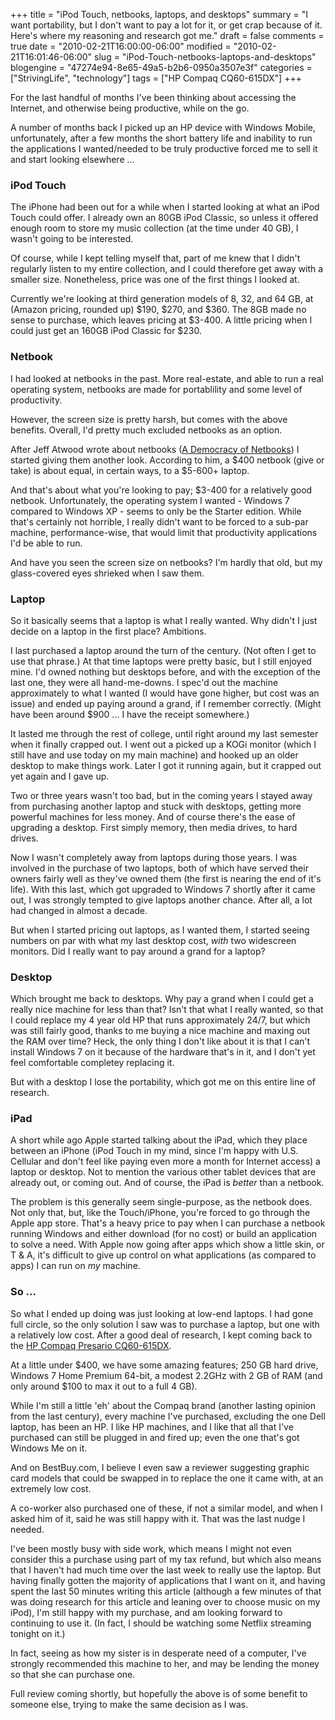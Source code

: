 +++
title = "iPod Touch, netbooks, laptops, and desktops"
summary = "I want portability, but I don't want to pay a lot for it, or get crap because of it. Here's where my reasoning and research got me."
draft = false
comments = true
date = "2010-02-21T16:00:00-06:00"
modified = "2010-02-21T16:01:46-06:00"
slug = "iPod-Touch-netbooks-laptops-and-desktops"
blogengine = "47274e94-8e65-49a5-b2b6-0950a3507e3f"
categories = ["StrivingLife", "technology"]
tags = ["HP Compaq CQ60-615DX"]
+++

<p>For the last handful of months I've been thinking about accessing the Internet, and otherwise being productive,&nbsp;while on the go.</p>
<p>A number of months back I picked up an HP device with Windows Mobile, unfortunately, after a few months the short battery life and inability to run the applications I wanted/needed to be truly productive forced me to sell it and start looking elsewhere ...</p>
<h3>iPod Touch</h3>
<p>The iPhone had been out for a while when I started looking at what&nbsp;an iPod Touch could offer. I already own an 80GB iPod Classic, so unless it offered enough room to store my music collection (at the time under 40 GB), I wasn't going to be interested.</p>
<p>Of course, while I kept telling myself that, part of me knew that I didn't regularly listen to my entire collection, and I could therefore get away with a smaller size. Nonetheless, price was one of the first things I looked at.</p>
<p>Currently we're looking at third generation models of 8, 32, and 64 GB, at (Amazon pricing, rounded up) $190, $270, and $360. The 8GB made no sense to purchase, which leaves pricing at $3-400. A little pricing when I could just get an 160GB iPod Classic for $230.</p>
<h3>Netbook</h3>
<p>I had looked at netbooks in the past. More real-estate, and able to run a real operating system, netbooks are made for portablility and some level of productivity.</p>
<p>However, the screen size is pretty harsh, but comes with the above benefits. Overall, I'd pretty much excluded netbooks as an option.</p>
<p>After Jeff Atwood wrote about netbooks (<a rel="external" href="http://www.codinghorror.com/blog/2010/01/a-democracy-of-netbooks.html">A Democracy of Netbooks</a>) I started giving&nbsp;them another look. According to him, a $400 netbook (give or take) is about equal, in certain ways, to a $5-600+ laptop.</p>
<p>And that's about what you're looking to pay; $3-400 for a relatively good netbook. Unfortunately, the operating system I wanted -&nbsp;Windows 7 compared to Windows XP - seems to only be the Starter edition. While that's certainly not horrible, I really didn't want to be forced to a sub-par machine, performance-wise, that would limit that productivity applications I'd be able to run.</p>
<p>And have you seen the screen size on netbooks? I'm hardly that old, but my glass-covered eyes shrieked when I saw them.</p>
<h3>Laptop</h3>
<p>So it basically seems that a laptop is what I really wanted. Why didn't I just decide on a laptop in the first place? Ambitions.</p>
<p>I last purchased a laptop around the turn of the century. (Not often I get to use that phrase.) At that time laptops were pretty basic, but I still enjoyed mine. I'd owned nothing but desktops before, and with the exception of the last one, they were all hand-me-downs. I spec'd out the machine approximately to what I wanted (I would have gone higher, but cost was an issue) and ended up paying around a grand, if I remember correctly. (Might have been around $900 ... I have the receipt somewhere.)</p>
<p>It lasted me through the rest of college, until right around my last semester when it finally crapped out. I went out a picked up a KOGi monitor (which I still have and use today on my main machine) and hooked up an older desktop to make things work. Later I got it running again, but it crapped out yet again and I gave up.</p>
<p>Two or three years wasn't too bad, but in the coming years I stayed away from purchasing another laptop and stuck with desktops, getting more powerful machines for less money. And of course there's the ease of upgrading a desktop. First simply memory, then media drives, to hard drives.</p>
<p>Now I wasn't completely away from laptops during those years. I was involved in the purchase of two laptops, both of which have served their owners fairly well as they've owned them (the first is nearing the end of it's life). With this last, which got upgraded to Windows 7 shortly after it came out, I was strongly tempted to give laptops another chance. After all, a lot had changed in almost a decade.</p>
<p>But when I started pricing out laptops, as I wanted them, I started seeing numbers on par with what my last desktop cost, <em>with</em> two widescreen monitors. Did I really want to pay around&nbsp;a grand for a laptop?</p>
<h3>Desktop</h3>
<p>Which brought me back to desktops. Why pay a grand when I could get a really nice machine for less than that? Isn't that what I really wanted, so that I could replace my 4 year old HP that runs approximately 24/7, but which was still fairly good, thanks to me buying a nice machine and maxing out the RAM over time? Heck, the only thing I don't like about it is that I can't install Windows 7 on it because of the hardware that's in it, and I don't yet feel comfortable completey replacing it.</p>
<p>But with a desktop I lose the portability, which got me on this entire line of research.</p>
<h3>iPad</h3>
<p>A short while ago Apple started talking about the iPad, which they place between an iPhone (iPod Touch in my mind, since I'm happy with U.S. Cellular and don't feel like paying even more a month for Internet access) a laptop or desktop. Not to mention the various other tablet devices that are already out, or coming out. And of course, the iPad is <em>better</em> than a netbook.</p>
<p>The problem is this generally seem single-purpose, as the netbook does. Not only that, but, like the Touch/iPhone, you're forced to go through the Apple app store. That's a heavy price to pay when I can purchase a netbook running Windows and either download (for no cost) or build an application to solve a need. With Apple now going after apps which show a little skin, or T &amp; A, it's difficult to give up control on what applications (as compared to apps)&nbsp;I can run on <em>my</em> machine.</p>
<h3>So ...</h3>
<p>So what I ended up doing was just looking at low-end laptops.&nbsp;I had gone full circle, so the only solution I saw was to purchase a laptop, but one with a relatively low cost. After a good deal of research, I&nbsp;kept coming back to the <a rel="external" href="http://www.amazon.com/gp/product/B0033KELCM?tag=strivinglifen-20">HP Compaq Presario CQ60-615DX</a>.</p>
<p>At a little under $400, we have some amazing features; 250 GB hard drive, Windows 7 Home Premium 64-bit, a modest 2.2GHz with 2 GB of RAM (and only around $100 to max it out to a full 4 GB).</p>
<p>While I'm still a little 'eh' about the Compaq brand (another lasting opinion from the last century), every machine I've purchased, excluding the one Dell laptop, has been an HP. I like HP machines, and I like that all that I've purchased can still be plugged in and fired up; even the one that's got Windows Me on it.</p>
<p>And on BestBuy.com, I believe I&nbsp;even saw a reviewer suggesting graphic card models that could be swapped in to replace the one it came with, at an extremely low cost.</p>
<p>A co-worker also purchased one of these, if not a similar model, and when I asked him of it, said he was still happy with it. That was the last&nbsp;nudge I needed.</p>
<p>I've been mostly busy with side work, which means I might not even consider this a purchase using part of my tax refund, but which also means that I haven't had much time over the last week to really use the laptop. But having finally gotten the majority of applications that I want on it, and having spent the last 50 minutes writing this article (although a few minutes of that was doing research for this article and leaning over to choose music on my iPod), I'm still happy with my purchase, and am looking forward to continuing to use it. (In fact, I should be watching some Netflix streaming tonight on it.)</p>
<p>In fact, seeing as how my sister is in desperate need of a computer, I've strongly recommended this machine to her, and may be lending the money so that she can purchase one.</p>
<p>Full review coming shortly, but hopefully the above is of some benefit to someone else, trying to make the same decision as I was.</p>
